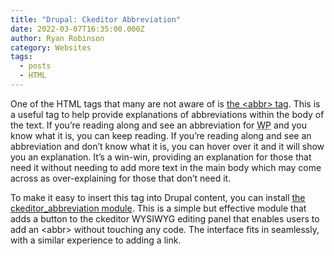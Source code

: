 ```yaml
---
title: "Drupal: Ckeditor Abbreviation"
date: 2022-03-07T16:35:00.000Z
author: Ryan Robinson
category: Websites
tags:
  - posts
  - HTML
---
```


One of the HTML tags that many are not aware of is [the &lt;abbr&gt; tag](https://www.w3schools.com/TAGS/tag_abbr.asp). This is a useful tag to help provide explanations of abbreviations within the body of the text. If you’re reading along and see an abbreviation for <abbr title="WordPress">WP</abbr> and you know what it is, you can keep reading. If you’re reading along and see an abbreviation and don’t know what it is, you can hover over it and it will show you an explanation. It’s a win-win, providing an explanation for those that need it without needing to add more text in the main body which may come across as over-explaining for those that don’t need it.

To make it easy to insert this tag into Drupal content, you can install [the ckeditor\_abbreviation module](https://www.drupal.org/project/ckeditor_abbreviation). This is a simple but effective module that adds a button to the ckeditor WYSIWYG editing panel that enables users to add an &lt;abbr&gt; without touching any code. The interface fits in seamlessly, with a similar experience to adding a link.

